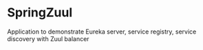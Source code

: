 # SpringZuul
Application to demonstrate Eureka server, service registry, service discovery with Zuul balancer
